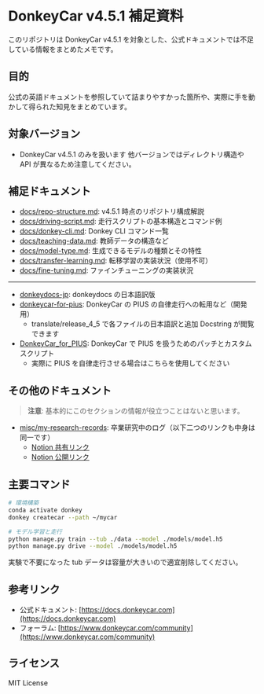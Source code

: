 # DonkeyCar v4.5.1 補足資料

このリポジトリは DonkeyCar v4.5.1 を対象とした、公式ドキュメントでは不足している情報をまとめたメモです。

## 目的

公式の英語ドキュメントを参照していて詰まりやすかった箇所や、実際に手を動かして得られた知見をまとめています。

## 対象バージョン

* DonkeyCar v4.5.1 のみを扱います
  他バージョンではディレクトリ構造や API が異なるため注意してください。

## 補足ドキュメント

* [docs/repo-structure.md](docs/repo-structure.md): v4.5.1 時点のリポジトリ構成解説
* [docs/driving-script.md](docs/driving-script.md): 走行スクリプトの基本構造とコマンド例
* [docs/donkey-cli.md](docs/donkey-cli.md): Donkey CLI コマンド一覧
* [docs/teaching-data.md](docs/teaching-data.md): 教師データの構造など
* [docs/model-type.md](docs/model-type.md): 生成できるモデルの種類とその特性
* [docs/transfer-learning.md](docs/transfer-learning.md): 転移学習の実装状況（使用不可）
* [docs/fine-tuning.md](docs/fine-tuning.md): ファインチューニングの実装状況

---

* [donkeydocs-jp](https://github.com/rino-1830/donkeydocs-jp): donkeydocs の日本語訳版
* [donkeycar-for-pius](https://github.com/rino-1830/donkeycar-for-pius): DonkeyCar の PIUS の自律走行への転用など（開発用）
    * translate/release_4_5 で各ファイルの日本語訳と追加 Docstring が閲覧できます
* [DonkeyCar_for_PIUS](https://github.com/kazysdlab/DonkeyCar_for_PIUS): DonkeyCar で PIUS を扱うためのパッチとカスタムスクリプト
    * 実際に PIUS を自律走行させる場合はこちらを使用してください

## その他のドキュメント

> **注意**: 基本的にこのセクションの情報が役立つことはないと思います。

* [misc/my-research-records](misc/my-research-records.md): 卒業研究中のログ（以下二つのリンクも中身は同一です）
    * [Notion 共有リンク](https://www.notion.so/17354b326cae80009a49e3ae585028cf?source=copy_link)
    * [Notion 公開リンク](https://boiled-helenium-092.notion.site/17354b326cae80009a49e3ae585028cf)

## 主要コマンド

```bash
# 環境構築
conda activate donkey
donkey createcar --path ~/mycar

# モデル学習と走行
python manage.py train --tub ./data --model ./models/model.h5
python manage.py drive --model ./models/model.h5
```

実験で不要になった tub データは容量が大きいので適宜削除してください。

## 参考リンク

* 公式ドキュメント: [https://docs.donkeycar.com](https://docs.donkeycar.com)
* フォーラム: [https://www.donkeycar.com/community](https://www.donkeycar.com/community)

## ライセンス

MIT License
